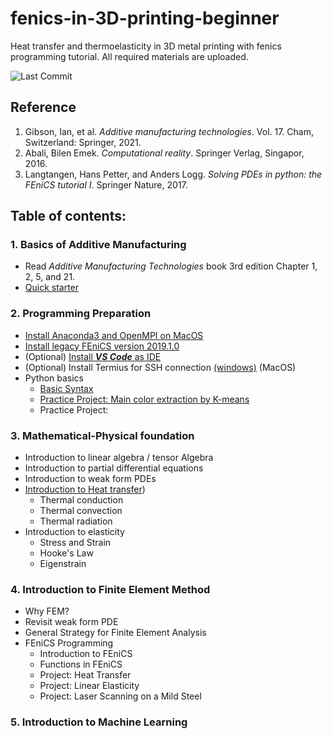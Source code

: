 # fenics-in-3D-printing-beginner
Heat transfer and thermoelasticity in 3D metal printing with fenics programming tutorial. All required materials are uploaded.

![Last Commit](https://img.shields.io/github/last-commit/Yazhuo-Liu/fenics-in-3D-printing-beginner)

## Reference
1. Gibson, Ian, et al. *Additive manufacturing technologies*. Vol. 17. Cham, Switzerland: Springer, 2021.
2. Abali, Bilen Emek. *Computational reality*. Springer Verlag, Singapor, 2016.
3. Langtangen, Hans Petter, and Anders Logg. *Solving PDEs in python: the FEniCS tutorial I*. Springer Nature, 2017.

## Table of contents:

### 1. Basics of Additive Manufacturing
- Read _Additive Manufacturing Technologies_ book 3rd edition Chapter 1, 2, 5, and 21.
- [Quick starter](/Markdown/Quick%20Starter%20for%20metal%203D%20printing.md)

### 2. Programming Preparation
- [Install Anaconda3 and OpenMPI on MacOS](/Markdown/Install%20Anaconda3%20on%20MacOS.md) 
- [Install legacy FEniCS version 2019.1.0](/Markdown/Install%20FEniCS%202019.1.0%20using%20conda.md)
- (Optional) [Install ***VS Code*** as IDE](/Markdown/Installing%20Visual%20Studio%20Code.md)
- (Optional) Install Termius for SSH connection [(windows)](/Markdown/Install%20Termius%20and%20enable%20remoteX.md) (MacOS)
- Python basics
  - [Basic Syntax](/Markdown/Introduction%20to%20Python%20Syntax.md)
  - [Practice Project: Main color extraction by K-means](/Markdown/Project%20K-means.md)
  - Practice Project: 
### 3. Mathematical-Physical foundation
- Introduction to linear algebra / tensor Algebra
- Introduction to partial differential equations
- Introduction to weak form PDEs
- [Introduction to Heat transfer](/Markdown/1D%20heat%20conduction.pdf))
  - Thermal conduction
  - Thermal convection
  - Thermal radiation
- Introduction to elasticity
  - Stress and Strain
  - Hooke's Law
  - Eigenstrain

### 4. Introduction to Finite Element Method
- Why FEM?
- Revisit weak form PDE
- General Strategy for Finite Element Analysis
- FEniCS Programming
  - Introduction to FEniCS
  - Functions in FEniCS
  - Project: Heat Transfer
  - Project: Linear Elasticity
  - Project: Laser Scanning on a Mild Steel
  
### 5. Introduction to Machine Learning
